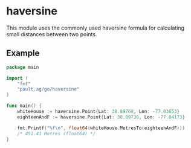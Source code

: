 haversine
=========

This module uses the commonly used haversine formula for calculating small
distances between two points.

Example
-------

```go
package main

import (
	"fmt"
	"pault.ag/go/haversine"
)

func main() {
	whiteHouse := haversine.Point{Lat: 38.89768, Lon: -77.03653}
	eighteenAndF := haversine.Point{Lat: 38.89736, Lon: -77.04173}

	fmt.Printf("%f\n", float64(whiteHouse.MetresTo(eighteenAndF)))
	/* 451.41 Metres (float64) */
}
```

